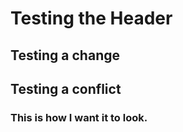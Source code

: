 # Testing the Header

## Testing a change

## Testing a conflict

### This is how I want it to look.
